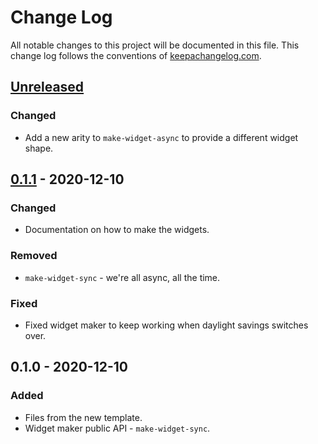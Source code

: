 # Change Log
All notable changes to this project will be documented in this file. This change log follows the conventions of [keepachangelog.com](http://keepachangelog.com/).

## [Unreleased]
### Changed
- Add a new arity to `make-widget-async` to provide a different widget shape.

## [0.1.1] - 2020-12-10
### Changed
- Documentation on how to make the widgets.

### Removed
- `make-widget-sync` - we're all async, all the time.

### Fixed
- Fixed widget maker to keep working when daylight savings switches over.

## 0.1.0 - 2020-12-10
### Added
- Files from the new template.
- Widget maker public API - `make-widget-sync`.

[Unreleased]: https://github.com/your-name/staxchg/compare/0.1.1...HEAD
[0.1.1]: https://github.com/your-name/staxchg/compare/0.1.0...0.1.1
